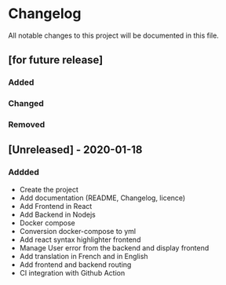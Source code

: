 # Changelog

All notable changes to this project will be documented in this file.

## [for future release]

### Added

### Changed

### Removed

## [Unreleased] - 2020-01-18

### Addded

- Create the project
- Add documentation (README, Changelog, licence)
- Add Frontend in React
- Add Backend in Nodejs
- Docker compose
- Conversion docker-compose to yml
- Add react syntax highlighter frontend
- Manage User error from the backend and display frontend
- Add translation in French and in English
- Add frontend and backend routing
- CI integration with Github Action
